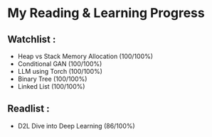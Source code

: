 # My Reading & Learning Progress

## Watchlist :
- Heap vs Stack Memory Allocation (100/100%)
- Conditional GAN (100/100%)
- LLM using Torch (100/100%)
- Binary Tree (100/100%)
- Linked List (100/100%)

## Readlist :
- D2L Dive into Deep Learning (86/100%)
